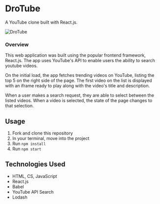 # DroTube
A YouTube clone built with React.js.

![DroTube](https://i.imgur.com/lcSuHy8.png)

### Overview
This web application was built using the popular frontend framework, React.js. The app uses YouTube's API to enable users the ability to search youtube videos.

On the initial load, the app fetches trending videos on YouTube, listing the top 5 on the right side of the page. The first video on the list is displayed with an iframe ready to play along with the video's title and description.

When a user makes a search request, they are able to select between the listed videos. When a video is selected, the state of the page changes to that selection.

## Usage
1. Fork and clone this repository
2. In your terminal, move into the project
3. Run `npm install`
4. Run `npm start`

## Technologies Used
- HTML, CS, JavaScript
- React.js
- Babel
- YouTube API Search
- Lodash
